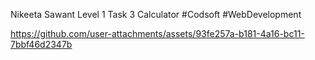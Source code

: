Nikeeta Sawant
Level 1 Task 3 Calculator
#Codsoft
#WebDevelopment


https://github.com/user-attachments/assets/93fe257a-b181-4a16-bc11-7bbf46d2347b

